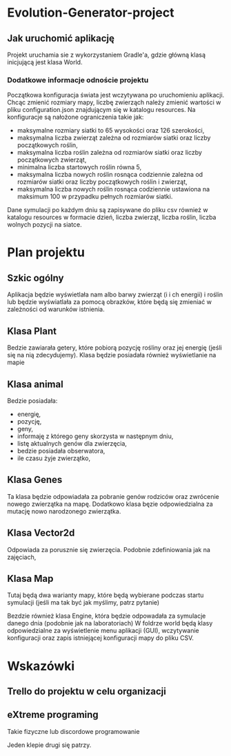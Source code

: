 # Evolution-Generator-project

## Jak uruchomić aplikację 

Projekt uruchamia sie z wykorzystaniem Gradle'a, gdzie główną klasą inicjującą jest klasa World.

### Dodatkowe informacje odnoście projektu 

Początkowa konfiguracja świata jest wczytywana po uruchomieniu aplikacji. Chcąc zmienić rozmiary mapy, liczbę zwierząch należy zmienić wartości w pliku configuration.json znajdującym się w katalogu resources. Na konfiguracje są nałożone ograniczenia takie jak: 

- maksymalne rozmiary siatki to 65 wysokości oraz 126 szerokości,
- maksymalna liczba zwierząt zależna od rozmiarów siatki oraz liczby początkowych roślin, 
- maksymalna liczba roślin zależna od rozmiarów siatki oraz liczby początkowych zwierząt, 
- minimalna liczba startowych roślin równa 5,
- maksymalna liczba nowych roślin rosnąca codziennie zależna od rozmiarów siatki oraz liczby początkowych roślin i zwierząt, 
- maksymalna liczba nowych roślin rosnąca codziennie ustawiona na maksimum 100 w przypadku pełnych rozmiarów siatki.


Dane symulacji po każdym dniu są zapisywane do pliku csv również w katalogu resources w formacie dzień, liczba zwierząt, liczba roślin, liczba wolnych pozycji na siatce. 




# Plan projektu 

## Szkic ogólny 

Aplikacja będzie wyświetlała nam albo barwy zwierząt (i i ch energii) i roślin lub będzie wyświatlała za pomocą obrazków, które będą się zmieniać w zależności od warunków istnienia. 

## Klasa Plant 

Bedzie zawiarała getery, które pobiorą pozycję rośliny oraz jej energię (jeśli się na nią zdecydujemy). Klasa będzie posiadała również wyświetlanie na mapie

## Klasa animal 

Bedzie posiadała: 
- energię,
- pozycję, 
- geny,
- informaję z którego geny skorzysta w następnym dniu, 
- listę aktualnych genów dla zwierzęcia,
- bedzie posiadała obserwatora, 
- ile czasu żyje zwierzątko,


## Klasa Genes

Ta klasa będzie odpowiadała za pobranie genów rodziców oraz zwrócenie nowego zwierzątka na mapę. Dodatkowo klasa bęzie odpowiedzialna za mutację nowo narodzonego zwierzątka. 

## Klasa Vector2d 

Odpowiada za porusznie się zwierzęcia. Podobnie zdefiniowania jak na zajęciach, 

## Klasa Map 

Tutaj będą dwa warianty mapy, które będą wybierane podczas startu symulacji (jeśli ma tak być jak myślimy, patrz pytanie)

Bezdzie również klasa Engine, która będzie odpowadała za symulacje danego dnia (podobnie jak na laboratoriach)
W foldrze world będą klasy odpowiedzialne za wyświetlenie menu aplikacji (GUI), wczytywanie konfiguracji oraz zapis istniejącej konfiguracji mapy do pliku CSV. 


# Wskazówki 

## Trello do projektu w celu organizacji 

## eXtreme programing 
 
 Takie fizyczne lub discordowe programowanie 
 
 Jeden klepie drugi się patrzy.


